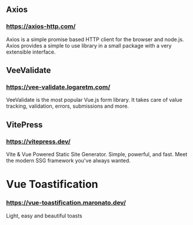 ## Axios
### https://axios-http.com/
Axios is a simple promise based HTTP client for the browser and node.js. Axios provides a simple to use library in a small package with a very extensible interface.

## VeeValidate
### https://vee-validate.logaretm.com/
VeeValidate is the most popular Vue.js form library. It takes care of value tracking, validation, errors, submissions and more.

## VitePress
### https://vitepress.dev/
Vite & Vue Powered Static Site Generator. Simple, powerful, and fast. Meet the modern SSG framework you've always wanted.

# Vue Toastification
### https://vue-toastification.maronato.dev/
Light, easy and beautiful toasts

